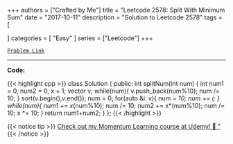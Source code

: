 
+++
authors = ["Crafted by Me"]
title = "Leetcode 2578: Split With Minimum Sum"
date = "2017-10-11"
description = "Solution to Leetcode 2578"
tags = [
    
]
categories = [
    "Easy"
]
series = ["Leetcode"]
+++



[`Problem Link`](https://leetcode.com/problems/split-with-minimum-sum/description/)

---



**Code:**

{{< highlight cpp >}}
class Solution {
public:
    int splitNum(int num) {
        int num1 = 0, num2 = 0, x = 1;
        vector<int> v;
        while(num){
            v.push_back(num%10);
            num /= 10;
        }
        sort(v.begin(),v.end());
        num = 0;
        for(auto &i: v){
            num *= 10;
            num += i;
        }
        while(num){
            num1 += x*(num%10);
            num /= 10;
            num2 += x*(num%10);
            num /= 10;
            x *= 10;
        }
        return num1+num2;
    }
};
{{< /highlight >}}



{{< notice tip >}}
[Check out my Momentum Learning course at Udemy! 🚀 "](https://www.udemy.com/course/blind-75-the-data-structures-and-algorithms-essentials/)
{{< /notice >}}

